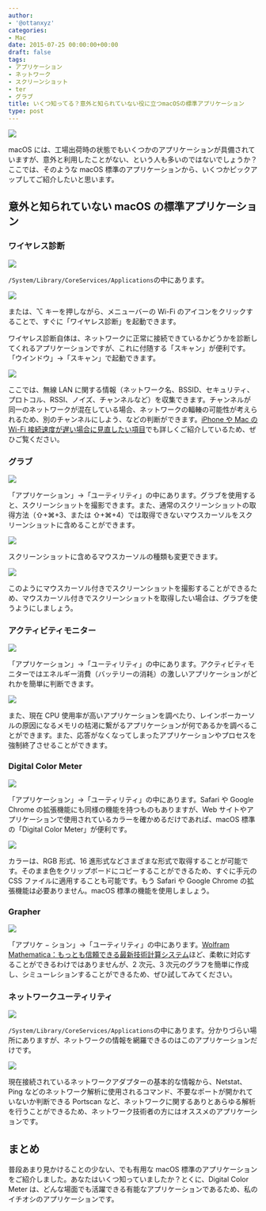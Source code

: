 ```yaml
---
author:
- '@ottanxyz'
categories:
- Mac
date: 2015-07-25 00:00:00+00:00
draft: false
tags:
- アプリケーション
- ネットワーク
- スクリーンショット
- ter
- グラブ
title: いくつ知ってる？意外と知られていない役に立つmacOSの標準アプリケーション
type: post
---
```


![](150725-55b2ec38d69a2.jpg)

macOS には、工場出荷時の状態でもいくつかのアプリケーションが具備されていますが、意外と利用したことがない、という人も多いのではないでしょうか？ここでは、そのような macOS 標準のアプリケーションから、いくつかピックアップしてご紹介したいと思います。

## 意外と知られていない macOS の標準アプリケーション

### ワイヤレス診断

![](150725-55b2ec1cea886.png)

`/System/Library/CoreServices/Applications`の中にあります。

![](150725-55b2fbbdf3eb9.png)

または、⌥ キーを押しながら、メニューバーの Wi-Fi のアイコンをクリックすることで、すぐに「ワイヤレス診断」を起動できます。

ワイヤレス診断自体は、ネットワークに正常に接続できているかどうかを診断してくれるアプリケーションですが、これに付随する「スキャン」が便利です。「ウインドウ」→「スキャン」で起動できます。

![](150725-55b2ec1fa2474.png)

ここでは、無線 LAN に関する情報（ネットワーク名、BSSID、セキュリティ、プロトコル、RSSI、ノイズ、チャンネルなど）を収集できます。チャンネルが同一のネットワークが混在している場合、ネットワークの輻輳の可能性が考えられるため、別のチャンネルにしよう、などの判断ができます。[iPhone や Mac の Wi-Fi 接続速度が遅い場合に見直したい項目](/posts/2015/02/phone-wifi-speed-766/)でも詳しくご紹介しているため、ぜひご覧ください。

### グラブ

![](150725-55b2ec2226814.png)

「アプリケーション」→「ユーティリティ」の中にあります。グラブを使用すると、スクリーンショットを撮影できます。また、通常のスクリーンショットの取得方法（⇧+⌘+3、または ⇧+⌘+4）では取得できないマウスカーソルをスクリーンショットに含めることができます。

![](150725-55b2ec23acc9e.png)

スクリーンショットに含めるマウスカーソルの種類も変更できます。

![](150725-55b2ec2650c13.png)

このようにマウスカーソル付きでスクリーンショットを撮影することができるため、マウスカーソル付きでスクリーンショットを取得したい場合は、グラブを使うようにしましょう。

### アクティビティモニター

![](150725-55b2ec281d00e.png)

「アプリケーション」→「ユーティリティ」の中にあります。アクティビティモニターではエネルギー消費（バッテリーの消耗）の激しいアプリケーションがどれかを簡単に判断できます。

![](150725-55b2ec2a7cf55.png)

また、現在 CPU 使用率が高いアプリケーションを調べたり、レインボーカーソルの原因になるメモリの枯渇に繋がるアプリケーションが何であるかを調べることができます。また、応答がなくなってしまったアプリケーションやプロセスを強制終了させることができます。

### Digital Color Meter

![](150725-55b2ec2cec0cc.png)

「アプリケーション」→「ユーティリティ」の中にあります。Safari や Google Chrome の拡張機能にも同様の機能を持つものもありますが、Web サイトやアプリケーションで使用されているカラーを確かめるだけであれば、macOS 標準の「Digital Color Meter」が便利です。

![](150725-55b2ec36e6f41.png)

カラーは、RGB 形式、16 進形式などさまざまな形式で取得することが可能です。そのまま色をクリップボードにコピーすることができるため、すぐに手元の CSS ファイルに適用することも可能です。もう Safari や Google Chrome の拡張機能は必要ありません。macOS 標準の機能を使用しましょう。

### Grapher

![](150725-55b2ec2f0b336.png)

「アプリケ − ション」→「ユーティリティ」の中にあります。[Wolfram Mathematica：もっとも信頼できる最新技術計算システム](http://www.wolfram.com/mathematica/index.ja.html?footer=lang)ほど、柔軟に対応することができるわけではありませんが、2 次元、3 次元のグラフを簡単に作成し、シミューレションすることができるため、ぜひ試してみてください。

### ネットワークユーティリティ

![](150725-55b2ec312e1ef.png)

`/System/Library/CoreServices/Applications`の中にあります。分かりづらい場所にありますが、ネットワークの情報を網羅できるのはこのアプリケーションだけです。

![](150725-55b2ec341d48e.png)

現在接続されているネットワークアダプターの基本的な情報から、Netstat、Ping などのネットワーク解析に使用されるコマンド、不要なポートが開かれていないか判断できる Portscan など、ネットワークに関するありとあらゆる解析を行うことができるため、ネットワーク技術者の方にはオススメのアプリケーションです。

## まとめ

普段あまり見かけることの少ない、でも有用な macOS 標準のアプリケーションをご紹介しました。あなたはいくつ知っていましたか？とくに、Digital Color Meter は、どんな場面でも活躍できる有能なアプリケーションであるため、私のイチオシのアプリケーションです。